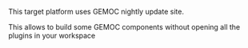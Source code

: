 This target platform uses GEMOC nightly update site.

This allows to build some GEMOC components without opening all the plugins in your workspace  